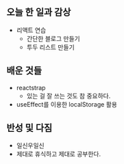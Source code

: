 ## 오늘 한 일과 감상

- 리액트 연습
  - 간단한 블로그 만들기
  - 투두 리스트 만들기

## 배운 것들

- reactstrap
  - 있는 걸 잘 쓰는 것도 참 중요하다.
- useEffect를 이용한 localStorage 활용

## 반성 및 다짐

- 일신우일신
- 제대로 휴식하고 제대로 공부한다.
